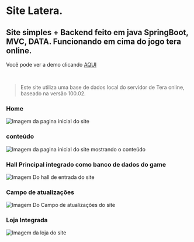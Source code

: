 #  Site Latera.
## Site simples + Backend feito em java SpringBoot, MVC, DATA. Funcionando em cima do jogo tera online.

Você pode ver a demo clicando [AQUI](http://playlatera.com:8081)

<br />

>Este site utiliza uma base de dados local do servidor de Tera online, baseado na versão 100.02.

### Home
![Imagem da pagina inicial do site](https://cdn.discordapp.com/attachments/1122605734115410144/1122621137508126911/Screenshot_1.png)


### conteúdo
![Imagem da pagina inicial do site mostrando o conteúdo](https://cdn.discordapp.com/attachments/1122605734115410144/1122621137965301851/Screenshot_2.png)


### Hall Principal integrado como banco de dados do game
![Imagem Do hall de entrada do site](https://github.com/P15c1n4/Latera-site-SpringBoot/assets/93447442/095e2c85-6e26-474b-8457-9b0bccf809ce)



### Campo de atualizações
![Imagem Do Campo de atualizações do site](https://github.com/P15c1n4/Latera-site-SpringBoot/assets/93447442/9304186a-aeda-46a9-a877-bf2c9aba8f9c)



### Loja Integrada
![Imagem da loja do site](https://github.com/P15c1n4/Latera-site-SpringBoot/assets/93447442/24b7f7ad-cca7-4d1c-9480-904ce0dfb7ba)

